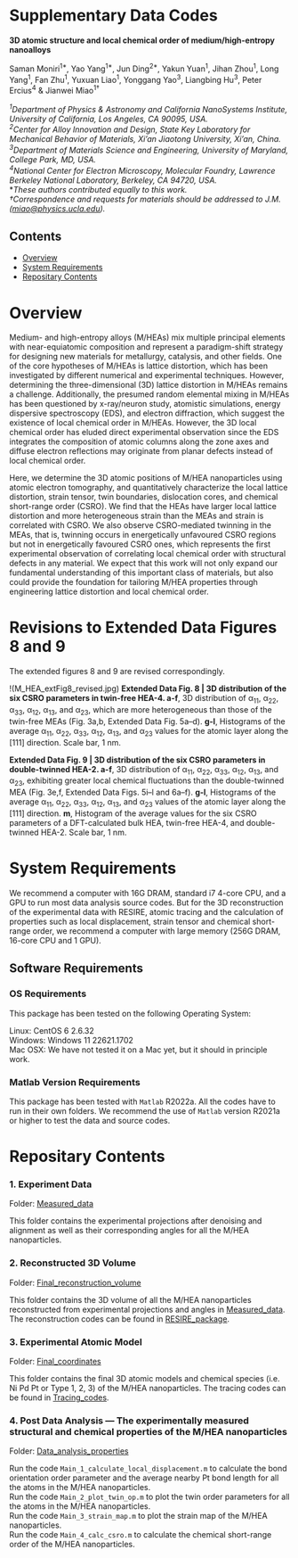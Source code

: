 # Supplementary Data Codes 

**3D atomic structure and local chemical order of medium/high-entropy nanoalloys**

Saman Moniri<sup>1*</sup>, Yao Yang<sup>1*</sup>, Jun Ding<sup>2*</sup>, Yakun Yuan<sup>1</sup>, Jihan Zhou<sup>1</sup>, Long Yang<sup>1</sup>, Fan Zhu<sup>1</sup>, Yuxuan Liao<sup>1</sup>, Yonggang Yao<sup>3</sup>, Liangbing Hu<sup>3</sup>, Peter Ercius<sup>4</sup> & Jianwei Miao<sup>1†</sup>    

*<sup>1</sup>Department of Physics & Astronomy and California NanoSystems Institute, University of California, Los Angeles, CA 90095, USA.*    
*<sup>2</sup>Center for Alloy Innovation and Design, State Key Laboratory for Mechanical Behavior of Materials, Xi’an Jiaotong University, Xi’an, China.*    
*<sup>3</sup>Department of Materials Science and Engineering, University of Maryland, College Park, MD, USA.*      
*<sup>4</sup>National Center for Electron Microscopy, Molecular Foundry, Lawrence Berkeley National Laboratory, Berkeley, CA 94720, USA.*   
**These authors contributed equally to this work.*     
*†Correspondence and requests for materials should be addressed to J.M. (miao@physics.ucla.edu).*  

## Contents

- [Overview](#overview)
- [System Requirements](#system-requirements)
- [Repositary Contents](#repositary-contents)

# Overview

Medium- and high-entropy alloys (M/HEAs) mix multiple principal elements with near-equiatomic composition and represent a paradigm-shift strategy for designing new materials for metallurgy, catalysis, and other fields. One of the core hypotheses of M/HEAs is lattice distortion, which has been investigated by different numerical and experimental techniques. However, determining the three-dimensional (3D) lattice distortion in M/HEAs remains a challenge. Additionally, the presumed random elemental mixing in M/HEAs has been questioned by x-ray/neuron study, atomistic simulations, energy dispersive spectroscopy (EDS), and electron diffraction, which suggest the existence of local chemical order in M/HEAs. However, the 3D local chemical order has eluded direct experimental observation since the EDS integrates the composition of atomic columns along the zone axes and diffuse electron reflections may originate from planar defects instead of local chemical order. 

Here, we determine the 3D atomic positions of M/HEA nanoparticles using atomic electron tomography, and quantitatively characterize the local lattice distortion, strain tensor, twin boundaries, dislocation cores, and chemical short-range order (CSRO). We find that the HEAs have larger local lattice distortion and more heterogeneous strain than the MEAs and strain is correlated with CSRO. We also observe CSRO-mediated twinning in the MEAs, that is, twinning occurs in energetically unfavoured CSRO regions but not in energetically favoured CSRO ones, which represents the first experimental observation of correlating local chemical order with structural defects in any material. We expect that this work will not only expand our fundamental understanding of this important class of materials, but also could provide the foundation for tailoring M/HEA properties through engineering lattice distortion and local chemical order. 

# Revisions to Extended Data Figures 8 and 9

The extended figures 8 and 9 are revised correspondingly. 

!(M_HEA_extFig8_revised.jpg)
**Extended Data Fig. 8 | 3D distribution of the six CSRO parameters in twin-free HEA-4. a-f**, 3D distribution of α<sub>11</sub>, α<sub>22</sub>, α<sub>33</sub>, α<sub>12</sub>, α<sub>13</sub>, and α<sub>23</sub>, which are more heterogeneous than those of the twin-free MEAs (Fig. 3a,b, Extended Data Fig. 5a–d). **g-l**, Histograms of the average α<sub>11</sub>, α<sub>22</sub>, α<sub>33</sub>, α<sub>12</sub>, α<sub>13</sub>, and α<sub>23</sub> values for the atomic layer along the [111] direction. Scale bar, 1 nm.

**Extended Data Fig. 9 | 3D distribution of the six CSRO parameters in double-twinned HEA-2. a-f**, 3D distribution of α<sub>11</sub>, α<sub>22</sub>, α<sub>33</sub>, α<sub>12</sub>, α<sub>13</sub>, and α<sub>23</sub>, exhibiting greater local chemical fluctuations than the double-twinned MEA (Fig. 3e,f, Extended Data Figs. 5i–l and 6a–f). **g-l**, Histograms of the average α<sub>11</sub>, α<sub>22</sub>, α<sub>33</sub>, α<sub>12</sub>, α<sub>13</sub>, and α<sub>23</sub> values of the atomic layer along the [111] direction. **m**, Histogram of the average values for the six CSRO parameters of a DFT-calculated bulk HEA, twin-free HEA-4, and double-twinned HEA-2. Scale bar, 1 nm.

# System Requirements

We recommend a computer with 16G DRAM, standard i7 4-core CPU, and a GPU to run most data analysis source codes. But for the 3D reconstruction of the experimental data with RESIRE, atomic tracing and the calculation of properties such as local displacement, strain tensor and chemical short-range order, we recommend a computer with large memory (256G DRAM, 16-core CPU and 1 GPU).

## Software Requirements

### OS Requirements

This package has been tested on the following Operating System:

Linux: CentOS 6 2.6.32    
Windows: Windows 11 22621.1702    
Mac OSX: We have not tested it on a Mac yet, but it should in principle work.     

### Matlab Version Requirements

This package has been tested with `Matlab` R2022a. All the codes have to run in their own folders. We recommend the use of `Matlab` version R2021a or higher to test the data and source codes.

# Repositary Contents

### 1. Experiment Data

Folder: [Measured_data](./1_Measured_data)

This folder contains the experimental projections after denoising and alignment as well as their corresponding angles for all the M/HEA nanoparticles.

### 2. Reconstructed 3D Volume

Folder: [Final_reconstruction_volume](./2_Final_reconstruction_volume)

This folder contains the 3D volume of all the M/HEA nanoparticles reconstructed from experimental projections and angles in [Measured_data](./1_Measured_data). 
The reconstruction codes can be found in [RESIRE_package](https://github.com/AET-MetallicGlass/Supplementary-Data-Codes/tree/master/2_RESIRE_package).

### 3. Experimental Atomic Model

Folder: [Final_coordinates](./3_Final_coordinates)

This folder contains the final 3D atomic models and chemical species (i.e. Ni Pd Pt or Type 1, 2, 3) of the M/HEA nanoparticles. 
The tracing codes can be found in [Tracing_codes](https://github.com/AET-MetallicGlass/Supplementary-Data-Codes/tree/master/4_Tracing_and_classification).

### 4. Post Data Analysis — The experimentally measured structural and chemical properties of the M/HEA nanoparticles

Folder: [Data_analysis_properties](./4_Data_analysis_properties)

Run the code `Main_1_calculate_local_displacement.m` to calculate the bond orientation order parameter and the average nearby Pt bond length for all the atoms in the M/HEA nanoparticles.   
Run the code `Main_2_plot_twin_op.m` to plot the twin order parameters for all the atoms in the M/HEA nanoparticles.    
Run the code `Main_3_strain_map.m` to plot the strain map of the M/HEA nanoparticles.    
Run the code `Main_4_calc_csro.m` to calculate the chemical short-range order of the M/HEA nanoparticles.    

